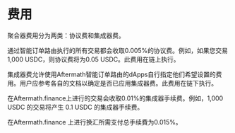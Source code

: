 # 费用

聚合器费用分为两类：协议费和集成器费。

通过智能订单路由执行的所有交易都会收取0.005%的协议费。例如，如果您交易1,000 USDC，则协议费将为0.05 USDC。此费用在链上执行。

集成器费允许使用Aftermath智能订单路由的dApps自行指定他们希望设置的费用。用户应参考各自的文档以确定是否已应用集成器费。此费用在链下执行。

在Aftermath.finance上进行的交易会收取0.01%的集成器手续费。例如，1,000 USDC 的交易将产生 0.1 USDC 的集成器手续费。

在Aftermath.finance 上进行换汇所需支付总手续費为0.015%。
